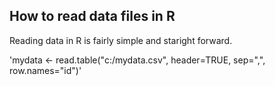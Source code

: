 ## How to read data files in R

Reading data in R is fairly simple and staright forward.

'mydata <- read.table("c:/mydata.csv", header=TRUE,
   sep=",", row.names="id")'
